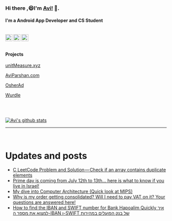 
<!--
**avipars/avipars** is a ✨ _special_ ✨ repository because its `README.md` (this file) appears on your GitHub profile.

Here are some ideas to get you started:

- 🔭 I’m currently working on ...
- 🌱 I’m currently learning ...
- 👯 I’m looking to collaborate on ...
- 🤔 I’m looking for help with ...
- 💬 Ask me about ...
- 📫 How to reach me: ...
- 😄 Pronouns: ...
- ⚡ Fun fact: ...
-->

### Hi there ,😄I'm [Avi!](https://www.aviparshan.com/?utm_source=ghb) 👋.  
#### I'm a Android App Developer and CS Student

<br/>
<a href="https://twitter.com/aviinfinity">
  <img align="left" alt="Twitter" width="22px" src="https://cdn.jsdelivr.net/npm/simple-icons@v3/icons/twitter.svg" />
</a>
<a href="https://www.linkedin.com/in/aviparshan/">
  <img align="left" alt="Linkedin" width="22px" src="https://cdn.jsdelivr.net/npm/simple-icons@v3/icons/linkedin.svg" />
</a>
<a href="https://www.instagram.com/aviparshan/">
  <img align="left" alt="Instagram" width="22px" src="https://cdn.jsdelivr.net/npm/simple-icons@v3/icons/instagram.svg" />
</a>

<br />

<br />



#### Projects

[unitMeasure.xyz](https://www.unitmeasure.xyz/?utm_source=ghb)


[AviParshan.com](https://www.aviparshan.com/?utm_source=ghb)

[OsherAd](https://aviparshan.com/OsherAd/?utm_source=ghb)

[Wurdle](https://avipars.github.io/WordleOSS/?utm_source=ghb)

<br /> 


<br />

[![Avi's github stats](https://github-readme-stats.vercel.app/api?username=avipars)](https://github.com/anuraghazra/github-readme-stats)


*************

<br />

# Updates and posts
<!-- BLOG-POST-LIST:START -->
- [C LeetCode Problem and Solution — Check if an array contains duplicate elements](https://aviparshan.medium.com/c-leetcode-problem-and-solution-check-if-an-array-contains-duplicate-elements-d7b4936c3130?source=rss-aa2514e75b06------2)
- [Prime day is coming from July 12th to 13th... here is what to know if you live in Israel!](http://sales.aviparshan.com/2022/06/prime-day-is-coming-from-july-12th-to.html)
- [My dive into Computer Architecture &lpar;Quick look at MIPS&rpar;](https://medium.com/avi-parshan-studios/my-dive-into-computer-architecture-quick-look-at-mips-80850dddd1a9?source=rss-aa2514e75b06------2)
- [Why is my order getting consolidated? Will I need to pay VAT on it? Your questions are answered here!](http://sales.aviparshan.com/2022/06/why-is-my-order-getting-consolidated.html)
- [How to find the IBAN and SWIFT number for Bank Hapoalim Quickly  איך למצוא את מספר ה-IBAN ו-SWIFT של בנק הפועלים במהירות](http://sales.aviparshan.com/2022/06/how-to-find-iban-and-swift-number-for.html)
<!-- BLOG-POST-LIST:END -->

